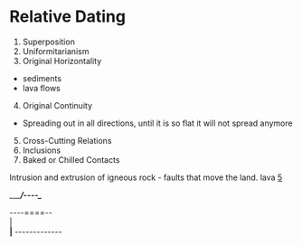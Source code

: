 Relative Dating
===============

1. Superposition
2. Uniformitarianism
3. Original Horizontality
  * sediments
  * lava flows
4. Original Continuity
  * Spreading out in all directions, until it is so flat it will not
    spread anymore
5. Cross-Cutting Relations
6. Inclusions
7. Baked or Chilled Contacts

 Intrusion and extrusion of igneous rock - faults that move the land. lava [5](#5)


__________/----\________

----====--\
          |______\
                 |______
                 ------------- 


